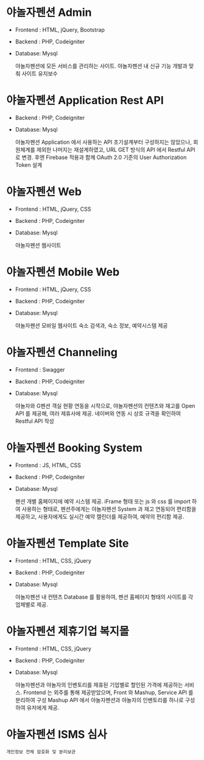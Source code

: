 # 야놀자펜션 Admin
- Frontend : HTML, jQuery, Bootstrap
- Backend : PHP, Codeigniter
- Database: Mysql
 
 
    야놀자펜션에 모든 서비스를 관리하는 사이트.
    야놀자펜션 내 신규 기능 개발과 맞춰 사이트 유지보수
# 야놀자펜션 Application Rest API
- Backend : PHP, Codeigniter
- Database: Mysql

    
    야놀자펜션 Application 에서 사용하는 API
    초기설계부터 구성하지는 않았으나, 회원체계를 제외한 나머지는 재설계하였고,
    URL GET 방식의 API 에서 Restful API 로 변경.
    후엔 Firebase 적용과 함께 OAuth 2.0 기준의 User Authorization Token 설계 
# 야놀자펜션 Web
- Frontend : HTML, jQuery, CSS
- Backend : PHP, Codeigniter
- Database: Mysql

    
    야놀자펜션 웹사이트
# 야놀자펜션 Mobile Web
- Frontend : HTML, jQuery, CSS
- Backend : PHP, Codeigniter
- Database: Mysql

    
    야놀자펜션 모바일 웹사이트
    숙소 검색과, 숙소 정보, 예약시스템 제공 
# 야놀자펜션 Channeling
- Frontend : Swagger
- Backend : PHP, Codeigniter
- Database: Mysql


    야놀자와 G펜션 객실 현황 연동을 시작으로,
    야놀자펜션의 컨텐츠와 재고를 Open API 를 제공해, 여러 제휴사에 제공. 
    네이버와 연동 시 상호 규격을 확인하여 Restful API 작성
# 야놀자펜션 Booking System
- Frontend : JS, HTML, CSS
- Backend : PHP, Codeigniter
- Database: Mysql


    펜션 개별 홈페이지에 예약 시스템 제공.
    iFrame 형태 또는 js 와 css 를 import 하여 사용하는 형태로,
    펜션주에게는 야놀자펜션 System 과 재고 연동되어 편리함을 제공하고,
    사용자에게도 실시간 예약 캘린더를 제공하여, 예약의 편리함 제공.
# 야놀자펜션 Template Site
- Frontend : HTML, CSS, jQuery
- Backend : PHP, Codeigniter
- Database: Mysql

    
    야놀자펜션 내 컨텐츠 Database 를 활용하여, 펜션 홈페이지 형태의 사이트를 각 업체별로 제공.
# 야놀자펜션 제휴기업 복지몰
- Frontend : HTML, CSS, jQuery
- Backend : PHP, Codeigniter
- Database: Mysql


    야놀자펜션과 야놀자의 인벤토리를 제휴된 기업별로 할인된 가격에 제공하는 서비스.
    Frontend 는 외주를 통해 제공받았으며, Front 와 Mashup, Service API 를 분리하여 구성
    Mashup API 에서 야놀자펜션과 야놀자의 인벤토리를 하나로 구성하여 유저에게 제공.
# 야놀자펜션 ISMS 심사

    개인정보 전체 암호화 및 분리보관
